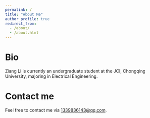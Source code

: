 ```yaml
---
permalink: /
title: "About Me"
author_profile: true
redirect_from: 
  - /about/
  - /about.html
---
```

Bio
======
Ziang Li is currently an undergraduate student at the JCI, Chongqing University, majoring in Electrical Engineering.

Contact me
======
Feel free to contact me via [1339836143@qq.com](mailto:1339836143@qq.com).

